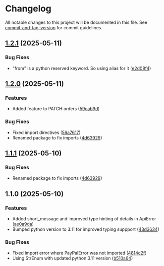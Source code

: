 # Changelog

All notable changes to this project will be documented in this file. See [commit-and-tag-version](https://github.com/absolute-version/commit-and-tag-version) for commit guidelines.

## [1.2.1](https://github.com/WAS-Insurance/paypal_python_sdk/compare/v1.1.0...v1.2.1) (2025-05-11)


### Bug Fixes

* "from" is a python reserved keyword. So using alias for it ([e2d08f4](https://github.com/WAS-Insurance/paypal_python_sdk/commit/e2d08f487795f798c1d1521849b1c52ab303d223))

## [1.2.0](https://github.com/WAS-Insurance/paypal_python_sdk/compare/v1.1.0...v1.2.0) (2025-05-11)


### Features

* Added feature to PATCH orders ([59cab9d](https://github.com/WAS-Insurance/paypal_python_sdk/commit/59cab9dace5e9e5811ccf96283fca5069ccac983))


### Bug Fixes

* Fixed import directives ([56a7617](https://github.com/WAS-Insurance/paypal_python_sdk/commit/56a76173d026701313c84fc13ba3dcc60f555456))
* Renamed package to fix imports ([4d63929](https://github.com/WAS-Insurance/paypal_python_sdk/commit/4d639294afc324fdaaa09c318c642986e747705f))

## [1.1.1](https://github.com/WAS-Insurance/paypal_python_sdk/compare/v1.1.0...v1.1.1) (2025-05-10)


### Bug Fixes

* Renamed package to fix imports ([4d63929](https://github.com/WAS-Insurance/paypal_python_sdk/commit/4d639294afc324fdaaa09c318c642986e747705f))

## 1.1.0 (2025-05-10)


### Features

* Added short_message and improved type hinting of details in ApiError ([ae0a9da](https://github.com/WAS-Insurance/paypal_python_sdk/commit/ae0a9da8962ee72385006e30e6f690ee860de134))
* Bumped python version to 3.11 for improved typing suppport ([43d3634](https://github.com/WAS-Insurance/paypal_python_sdk/commit/43d3634ff0e00ce3b64c603203f58142e78c4b02))


### Bug Fixes

* Fixed import error where PayPalError was not imported ([4814c2f](https://github.com/WAS-Insurance/paypal_python_sdk/commit/4814c2f8d2e79c894b45b09f21bd64cc93caf2d4))
* Using StrEnum with updated python 3.11 version ([b510a64](https://github.com/WAS-Insurance/paypal_python_sdk/commit/b510a64f69fee7959e6caa1ee0fbac7f72e521c6))
